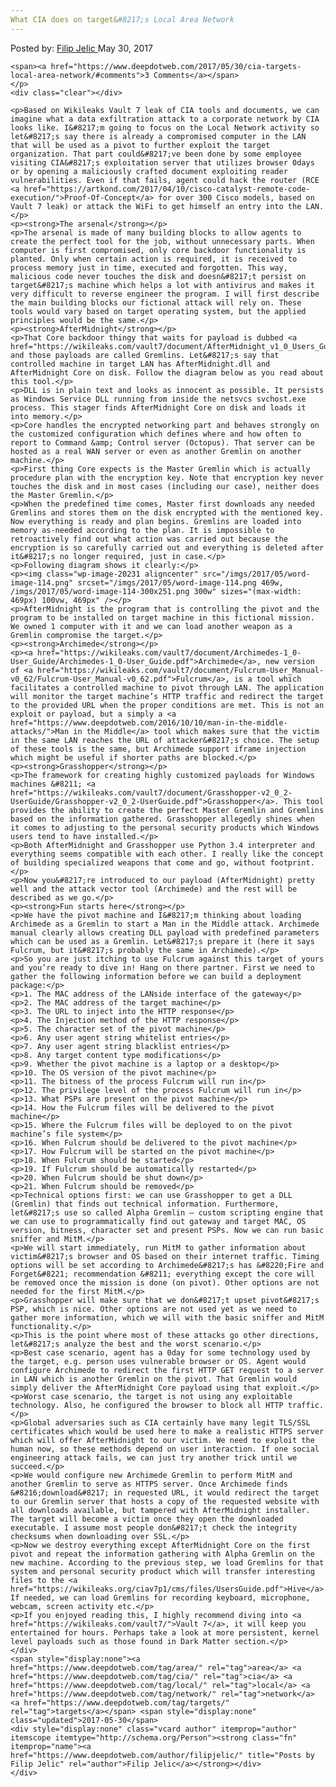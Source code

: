 ```yaml
---
What CIA does on target&#8217;s Local Area Network
---
```

<article class="post-listing post-20225 post type-post status-publish format-standard has-post-thumbnail hentry  tag-area tag-cia tag-local tag-network tag-targets">
    <div class="post-inner">
        <span>Posted by: <a href="https://www.deepdotweb.com/author/filipjelic/" title="">Filip Jelic </a></span>
    <span>May 30, 2017</span>
    
    <span><a href="https://www.deepdotweb.com/2017/05/30/cia-targets-local-area-network/#comments">3 Comments</a></span>
    </p>
    <div class="clear"></div>
    
    <p>Based on Wikileaks Vault 7 leak of CIA tools and documents, we can imagine what a data exfiltration attack to a corporate network by CIA looks like. I&#8217;m going to focus on the Local Network activity so let&#8217;s say there is already a compromised computer in the LAN that will be used as a pivot to further exploit the target organization. That part could&#8217;ve been done by some employee visiting CIA&#8217;s exploitation server that utilizes browser 0days or by opening a maliciously crafted document exploiting reader vulnerabilities. Even if that fails, agent could hack the router (RCE <a href="https://artkond.com/2017/04/10/cisco-catalyst-remote-code-execution/">Proof-Of-Concept</a> for over 300 Cisco models, based on Vault 7 leak) or attack the WiFi to get himself an entry into the LAN.</p>
    <p><strong>The arsenal</strong></p>
    <p>The arsenal is made of many building blocks to allow agents to create the perfect tool for the job, without unnecessary parts. When computer is first compromised, only core backdoor functionality is planted. Only when certain action is required, it is received to process memory just in time, executed and forgotten. This way, malicious code never touches the disk and doesn&#8217;t persist on target&#8217;s machine which helps a lot with antivirus and makes it very difficult to reverse engineer the program. I will first describe the main building blocks our fictional attack will rely on. These tools would vary based on target operating system, but the applied principles would be the same.</p>
    <p><strong>AfterMidnight</strong></p>
    <p>That Core backdoor thingy that waits for payload is dubbed <a href="https://wikileaks.com/vault7/document/AfterMidnight_v1_0_Users_Guide/AfterMidnight_v1_0_Users_Guide.pdf">AfterMidnight</a> and those payloads are called Gremlins. Let&#8217;s say that controlled machine in target LAN has AfterMidnight.dll and AfterMidnight Core on disk. Follow the diagram below as you read about this tool.</p>
    <p>DLL is in plain text and looks as innocent as possible. It persists as Windows Service DLL running from inside the netsvcs svchost.exe process. This stager finds AfterMidnight Core on disk and loads it into memory.</p>
    <p>Core handles the encrypted networking part and behaves strongly on the customized configuration which defines where and how often to report to Command &amp; Control server (Octopus). That server can be hosted as a real WAN server or even as another Gremlin on another machine.</p>
    <p>First thing Core expects is the Master Gremlin which is actually procedure plan with the encryption key. Note that encryption key never touches the disk and in most cases (including our case), neither does the Master Gremlin.</p>
    <p>When the predefined time comes, Master first downloads any needed Gremlins and stores them on the disk encrypted with the mentioned key. Now everything is ready and plan begins. Gremlins are loaded into memory as-needed according to the plan. It is impossible to retroactively find out what action was carried out because the encryption is so carefully carried out and everything is deleted after it&#8217;s no longer required, just in case.</p>
    <p>Following diagram shows it clearly:</p>
    <p><img class="wp-image-20231 aligncenter" src="/imgs/2017/05/word-image-114.png" srcset="/imgs/2017/05/word-image-114.png 469w, /imgs/2017/05/word-image-114-300x251.png 300w" sizes="(max-width: 469px) 100vw, 469px" /></p>
    <p>AfterMidnight is the program that is controlling the pivot and the program to be installed on target machine in this fictional mission. We owned 1 computer with it and we can load another weapon as a Gremlin compromise the target.</p>
    <p><strong>Archimede</strong></p>
    <p><a href="https://wikileaks.com/vault7/document/Archimedes-1_0-User_Guide/Archimedes-1_0-User_Guide.pdf">Archimede</a>, new version of <a href="https://wikileaks.com/vault7/document/Fulcrum-User_Manual-v0_62/Fulcrum-User_Manual-v0_62.pdf">Fulcrum</a>, is a tool which facilitates a controlled machine to pivot through LAN. The application will monitor the target machine’s HTTP traffic and redirect the target to the provided URL when the proper conditions are met. This is not an exploit or payload, but a simply a <a href="https://www.deepdotweb.com/2016/10/10/man-in-the-middle-attacks/">Man in the Middle</a> tool which makes sure that the victim in the same LAN reaches the URL of attacker&#8217;s choice. The setup of these tools is the same, but Archimede support iframe injection which might be useful if shorter paths are blocked.</p>
    <p><strong>Grasshopper</strong></p>
    <p>The framework for creating highly customized payloads for Windows machines &#8211; <a href="https://wikileaks.com/vault7/document/Grasshopper-v2_0_2-UserGuide/Grasshopper-v2_0_2-UserGuide.pdf">Grasshopper</a>. This tool provides the ability to create the perfect Master Gremlin and Gremlins based on the information gathered. Grasshopper allegedly shines when it comes to adjusting to the personal security products which Windows users tend to have installed.</p>
    <p>Both AfterMidnight and Grasshopper use Python 3.4 interpreter and everything seems compatible with each other. I really like the concept of building specialized weapons that come and go, without footprint.</p>
    <p>Now you&#8217;re introduced to our payload (AfterMidnight) pretty well and the attack vector tool (Archimede) and the rest will be described as we go.</p>
    <p><strong>Fun starts here</strong></p>
    <p>We have the pivot machine and I&#8217;m thinking about loading Archimede as a Gremlin to start a Man in the Middle attack. Archimede manual clearly allows creating DLL payload with predefined parameters which can be used as a Gremlin. Let&#8217;s prepare it (here it says Fulcrum, but it&#8217;s probably the same in Archimede).</p>
    <p>So you are just itching to use Fulcrum against this target of yours and you’re ready to dive in! Hang on there partner. First we need to gather the following information before we can build a deployment package:</p>
    <p>1. The MAC address of the LAN­side interface of the gateway</p>
    <p>2. The MAC address of the target machine</p>
    <p>3. The URL to inject into the HTTP response</p>
    <p>4. The Injection method of the HTTP response</p>
    <p>5. The character set of the pivot machine</p>
    <p>6. Any user agent string whitelist entries</p>
    <p>7. Any user agent string blacklist entries</p>
    <p>8. Any target content type modifications</p>
    <p>9. Whether the pivot machine is a laptop or a desktop</p>
    <p>10. The OS version of the pivot machine</p>
    <p>11. The bitness of the process Fulcrum will run in</p>
    <p>12. The privilege level of the process Fulcrum will run in</p>
    <p>13. What PSPs are present on the pivot machine</p>
    <p>14. How the Fulcrum files will be delivered to the pivot machine</p>
    <p>15. Where the Fulcrum files will be deployed to on the pivot machine’s file system</p>
    <p>16. When Fulcrum should be delivered to the pivot machine</p>
    <p>17. How Fulcrum will be started on the pivot machine</p>
    <p>18. When Fulcrum should be started</p>
    <p>19. If Fulcrum should be automatically restarted</p>
    <p>20. When Fulcrum should be shut down</p>
    <p>21. When Fulcrum should be removed</p>
    <p>Technical options first: we can use Grasshopper to get a DLL (Gremlin) that finds out technical information. Furthermore, let&#8217;s use so called Alpha Gremlin – custom scripting engine that we can use to programmatically find out gateway and target MAC, OS version, bitness, character set and present PSPs. Now we can run basic sniffer and MitM.</p>
    <p>We will start immediately, run MitM to gather information about victim&#8217;s browser and OS based on their internet traffic. Timing options will be set according to Archimede&#8217;s has &#8220;Fire and Forget&#8221; recommendation &#8211; everything except the core will be removed once the mission is done (on pivot). Other options are not needed for the first MitM.</p>
    <p>Grasshopper will make sure that we don&#8217;t upset pivot&#8217;s PSP, which is nice. Other options are not used yet as we need to gather more information, which we will with the basic sniffer and MitM functionality.</p>
    <p>This is the point where most of these attacks go other directions, let&#8217;s analyze the best and the worst scenario.</p>
    <p>Best case scenario, agent has a 0day for some technology used by the target, e.g. person uses vulnerable browser or OS. Agent would configure Archimede to redirect the first HTTP GET request to a server in LAN which is another Gremlin on the pivot. That Gremlin would simply deliver the AfterMidnight Core payload using that exploit.</p>
    <p>Worst case scenario, the target is not using any exploitable technology. Also, he configured the browser to block all HTTP traffic.</p>
    <p>Global adversaries such as CIA certainly have many legit TLS/SSL certificates which would be used here to make a realistic HTTPS server which will offer AfterMidnight to our victim. We need to exploit the human now, so these methods depend on user interaction. If one social engineering attack fails, we can just try another trick until we succeed.</p>
    <p>We would configure new Archimede Gremlin to perform MitM and another Gremlin to serve as HTTPS server. Once Archimede finds &#8216;download&#8217; in requested URL, it would redirect the target to our Gremlin server that hosts a copy of the requested website with all downloads available, but tampered with AfterMidnight installer. The target will become a victim once they open the downloaded executable. I assume most people don&#8217;t check the integrity checksums when downloading over SSL.</p>
    <p>Now we destroy everything except AfterMidnight Core on the first pivot and repeat the information gathering with Alpha Gremlin on the new machine. According to the previous step, we load Gremlins for that system and personal security product which will transfer interesting files to the <a href="https://wikileaks.org/ciav7p1/cms/files/UsersGuide.pdf">Hive</a>. If needed, we can load Gremlins for recording keyboard, microphone, webcam, screen activity etc.</p>
    <p>If you enjoyed reading this, I highly recommend diving into <a href="https://wikileaks.com/vault7/">Vault 7</a>, it will keep you entertained for hours. Perhaps take a look at more persistent, kernel level payloads such as those found in Dark Matter section.</p>
    </div>
    <span style="display:none"><a href="https://www.deepdotweb.com/tag/area/" rel="tag">area</a> <a href="https://www.deepdotweb.com/tag/cia/" rel="tag">cia</a> <a href="https://www.deepdotweb.com/tag/local/" rel="tag">local</a> <a href="https://www.deepdotweb.com/tag/network/" rel="tag">network</a> <a href="https://www.deepdotweb.com/tag/targets/" rel="tag">targets</a></span> <span style="display:none" class="updated">2017-05-30</span>
    <div style="display:none" class="vcard author" itemprop="author" itemscope itemtype="http://schema.org/Person"><strong class="fn" itemprop="name"><a href="https://www.deepdotweb.com/author/filipjelic/" title="Posts by Filip Jelic" rel="author">Filip Jelic</a></strong></div>
    </div>
</article>

